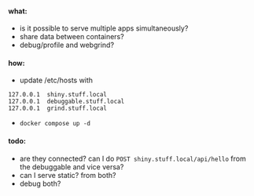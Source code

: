 #### what:
* is it possible to serve multiple apps simultaneously?
* share data between containers?
* debug/profile and webgrind?

#### how:
* update /etc/hosts with
```
127.0.0.1  shiny.stuff.local
127.0.0.1  debuggable.stuff.local
127.0.0.1  grind.stuff.local
```
* `docker compose up -d`

#### todo:
* are they connected? can I do `POST shiny.stuff.local/api/hello` from the debuggable and vice versa?
* can I serve static? from both?
* debug both?
